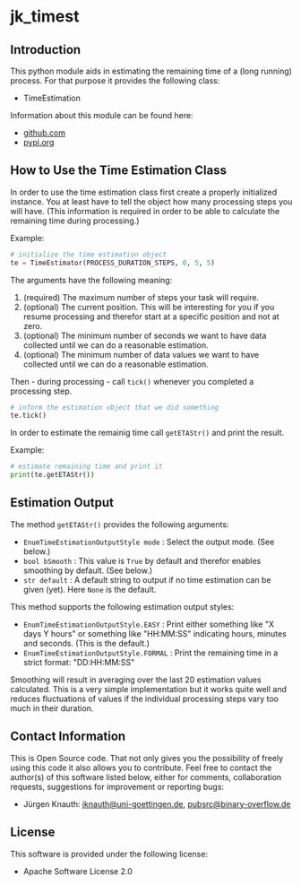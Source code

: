 jk_timest
=========

Introduction
------------

This python module aids in estimating the remaining time of a (long running) process. For that purpose
it provides the following class:

* TimeEstimation

Information about this module can be found here:

* [github.com](https://github.com/jkpubsrc/python-module-jk-timest)
* [pypi.org](https://pypi.org/project/jk_timest/)

How to Use the Time Estimation Class
------------------------------------

In order to use the time estimation class first create a properly initialized instance. You at least have
to tell the object how many processing steps you will have. (This information is required in order to
be able to calculate the remaining time during processing.)

Example:

```python
# initialize the time estimation object
te = TimeEstimator(PROCESS_DURATION_STEPS, 0, 5, 5)
```

The arguments have the following meaning:

1. (required) The maximum number of steps your task will require.
2. (optional) The current position. This will be interesting for you if you resume processing and therefor
   start at a specific position and not at zero.
3. (optional) The minimum number of seconds we want to have data collected until we can do a reasonable estimation.
4. (optional) The minimum number of data values we want to have collected until we can do a reasonable estimation.

Then - during processing - call `tick()` whenever you completed a processing step.

```python
# inform the estimation object that we did something
te.tick()
```

In order to estimate the remainig time call `getETAStr()` and print the result.

Example:

```python
# estimate remaining time and print it
print(te.getETAStr())
```

Estimation Output
-----------------

The method `getETAStr()` provides the following arguments:

* `EnumTimeEstimationOutputStyle mode` : Select the output mode. (See below.)
* `bool bSmooth` : This value is `True` by default and therefor enables smoothing by default. (See below.)
* `str default` : A default string to output if no time estimation can be given (yet). Here `None` is the default.

This method supports the following estimation output styles:

* `EnumTimeEstimationOutputStyle.EASY` : Print either something like "X days Y hours" or something like "HH:MM:SS"
  indicating hours, minutes and seconds. (This is the default.)
* `EnumTimeEstimationOutputStyle.FORMAL` : Print the remaining time in a strict format: "DD:HH:MM:SS"

Smoothing will result in averaging over the last 20 estimation values calculated. This is a very simple
implementation but it works quite well and reduces fluctuations of values if the individual processing
steps vary too much in their duration.

Contact Information
-------------------

This is Open Source code. That not only gives you the possibility of freely using this code it also
allows you to contribute. Feel free to contact the author(s) of this software listed below, either
for comments, collaboration requests, suggestions for improvement or reporting bugs:

* Jürgen Knauth: jknauth@uni-goettingen.de, pubsrc@binary-overflow.de

License
-------

This software is provided under the following license:

* Apache Software License 2.0



